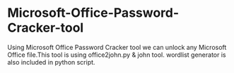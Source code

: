 # Microsoft-Office-Password-Cracker-tool
Using Microsoft Office Password Cracker tool we can unlock any Microsoft Office file.This tool is using office2john.py &amp; john tool. wordlist generator is also included in python script.

